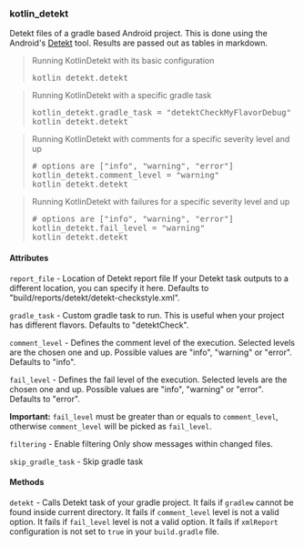 ### kotlin_detekt

Detekt files of a gradle based Android project.
This is done using the Android's [Detekt](https://github.com/arturbosch/detekt) tool.
Results are passed out as tables in markdown.

<blockquote>Running KotlinDetekt with its basic configuration
  <pre>
kotlin_detekt.detekt</pre>
</blockquote>

<blockquote>Running KotlinDetekt with a specific gradle task
  <pre>
kotlin_detekt.gradle_task = "detektCheckMyFlavorDebug"
kotlin_detekt.detekt</pre>
</blockquote>

<blockquote>Running KotlinDetekt with comments for a specific severity level and up
  <pre>
# options are ["info", "warning", "error"]
kotlin_detekt.comment_level = "warning"
kotlin_detekt.detekt</pre>
</blockquote>

<blockquote>Running KotlinDetekt with failures for a specific severity level and up
  <pre>
# options are ["info", "warning", "error"]
kotlin_detekt.fail_level = "warning"
kotlin_detekt.detekt</pre>
</blockquote>



#### Attributes

`report_file` - Location of Detekt report file
If your Detekt task outputs to a different location, you can specify it here.
Defaults to "build/reports/detekt/detekt-checkstyle.xml".

`gradle_task` - Custom gradle task to run.
This is useful when your project has different flavors.
Defaults to "detektCheck".

`comment_level` - Defines the comment level of the execution.
Selected levels are the chosen one and up.
Possible values are "info", "warning" or "error".
Defaults to "info".

`fail_level` - Defines the fail level of the execution.
Selected levels are the chosen one and up.
Possible values are "info", "warning" or "error".
Defaults to "error".

**Important:** `fail_level` must be greater than or equals to `comment_level`, otherwise `comment_level` will be picked as `fail_level`.

`filtering` - Enable filtering
Only show messages within changed files.

`skip_gradle_task` - Skip gradle task



#### Methods

`detekt` - Calls Detekt task of your gradle project.
It fails if `gradlew` cannot be found inside current directory.
It fails if `comment_level` level is not a valid option.
It fails if `fail_level` level is not a valid option.
It fails if `xmlReport` configuration is not set to `true` in your `build.gradle` file.
